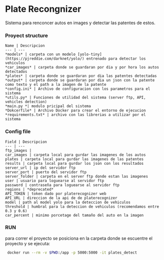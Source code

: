 # Plate Recongnizer 

Sistema para renconcer autos en images y detectar las patentes de estos.

### Proyect structure
    Name | Descripcion
    --- | --- 
    *models* | carpeta con un modelo [yolo-tiny](https://pjreddie.com/darknet/yolo/) entrenado para detectar los vehiculos
    *car_images* | carpeta donde se guardaran por dia y por hora los autos detectados 
    *plates* | carpeta donde se guardaran por dia las patentes detectadas
    *output* | carpeta donde se guardaran por dia un json con la patente como texto y el path a la imagen de la patente
    *config.ini* | Archivo de configuracion con los parametros para el sistema
    *utils.py* | Funciones de utilidad del sistema (server ftp, API, vehicles detection)
    *main.py *| modulo pricipal del sistema
    *Dokcerfile* | Archivo Docker para crear el entorno de ejecucion
    *requirements.txt* | archivo con las librerias a utilizar por el sistema

###  Config file

    Field | Descripcion
    --- | ---
    ftp_images | 
    car_images | carpeta local para gurdar las imagenes de los autos
    plates | carpeta local para gurdar las imagenes de las patentes
    results | carpeta local para gurdar los json con los resultados
    server_url | ip del servidor ftp
    server_port | puerto del servidor ftp
    server_folder | carpeta en el server ftp donde estan las imagenes 
    user | usuario para loguearse al servidor ftp
    password | contraseña para loguearse al servidor ftp
    regions | *deprecated*
    API_TOKEN | token dado por platerecognizer web
    API_URL | direccion de la api de de platerecognizer
    model | path al model yolo para la deteccion de vehiculos
    threshold | humbral para la deteccion de vehiculos (recomendamos entre 0.3 y 0.6)
    car_percent | minimo porcetage del tamaño del auto en la imagen

### RUN

para correr el proyecto se posiciona en la carpeta donde se escuentre el proyecto y se ejecuta:
```bash
 docker run --rm -v $PWD:/app -p 5000:5000 -it plates_detect
```

